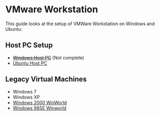 # VMware Workstation 

This guide looks at the setup of VMWare Workstation on Windows and Ubuntu:

## Host PC Setup

* ~~[Windows Host PC](./windows-host/readme.md)~~ (Not complete)
* [Ubuntu Host PC](./ubuntu-host/readme.md)

## Legacy Virtual Machines

* Windows 7
* Windows XP
* [Windows 2000 WinWorld]()
* [Windows 98SE Winworld](https://winworldpc.com/library/operating-systems)

